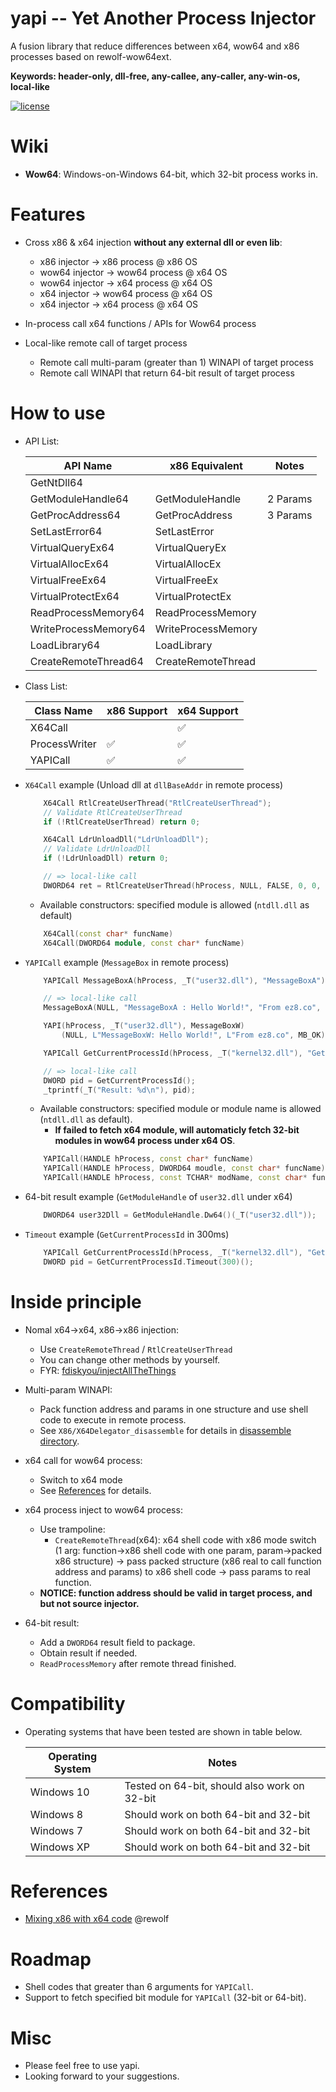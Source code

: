 # yapi -- Yet Another Process Injector
A fusion library that reduce differences between x64, wow64 and x86 processes based on rewolf-wow64ext.

**Keywords: header-only, dll-free, any-callee, any-caller, any-win-os, local-like**

[![license](https://img.shields.io/badge/license-MIT-brightgreen.svg?style=flat)](https://github.com/ez8-co/yapi/blob/master/LICENSE)

# Wiki

- **Wow64**: Windows-on-Windows 64-bit, which 32-bit process works in.

# Features

- Cross x86 & x64 injection **without any external dll or even lib**:
    - x86 injector -> x86 process @ x86 OS
    - wow64 injector -> wow64 process @ x64 OS
    - wow64 injector -> x64 process @ x64 OS
    - x64 injector -> wow64 process @ x64 OS
    - x64 injector -> x64 process @ x64 OS

- In-process call x64 functions / APIs for Wow64 process

- Local-like remote call of target process
    - Remote call multi-param (greater than 1) WINAPI of target process
    - Remote call WINAPI that return 64-bit result of target process

# How to use

- API List:

    |  API Name       |   x86 Equivalent   | Notes         |
    |---------------|------------------------|---------------|
    | GetNtDll64           |                         |       |
    | GetModuleHandle64    | GetModuleHandle         | 2 Params |
    | GetProcAddress64     | GetProcAddress          | 3 Params |
    | SetLastError64       | SetLastError            |       |
    | VirtualQueryEx64     | VirtualQueryEx          |       |
    | VirtualAllocEx64     | VirtualAllocEx          |       |
    | VirtualFreeEx64      | VirtualFreeEx           |       |
    | VirtualProtectEx64   | VirtualProtectEx        |       |
    | ReadProcessMemory64  | ReadProcessMemory       |       |
    | WriteProcessMemory64 | WriteProcessMemory      |       |
    | LoadLibrary64        | LoadLibrary             |       |
    | CreateRemoteThread64 | CreateRemoteThread      |       |

- Class List:

    |  Class Name       |   x86 Support   | x64 Support         |
    |---------------|------------------------|---------------|
    | X64Call           |  | :white_check_mark: |
    | ProcessWriter    | :white_check_mark: | :white_check_mark: |
    | YAPICall     | :white_check_mark: | :white_check_mark: |

- `X64Call` example (Unload dll at `dllBaseAddr` in remote process)

    ```cpp
        X64Call RtlCreateUserThread("RtlCreateUserThread");
        // Validate RtlCreateUserThread
        if (!RtlCreateUserThread) return 0;

        X64Call LdrUnloadDll("LdrUnloadDll");
        // Validate LdrUnloadDll
        if (!LdrUnloadDll) return 0;

        // => local-like call
        DWORD64 ret = RtlCreateUserThread(hProcess, NULL, FALSE, 0, 0, NULL, LdrUnloadDll, dllBaseAddr, NULL, NULL);
    ```

    - Available constructors: specified module is allowed (`ntdll.dll` as default)
    
    ```cpp
        X64Call(const char* funcName)
        X64Call(DWORD64 module, const char* funcName)
    ```

- `YAPICall` example (`MessageBox` in remote process)

    ```cpp
        YAPICall MessageBoxA(hProcess, _T("user32.dll"), "MessageBoxA");

        // => local-like call
        MessageBoxA(NULL, "MessageBoxA : Hello World!", "From ez8.co", MB_OK);

        YAPI(hProcess, _T("user32.dll"), MessageBoxW)
            (NULL, L"MessageBoxW: Hello World!", L"From ez8.co", MB_OK);

        YAPICall GetCurrentProcessId(hProcess, _T("kernel32.dll"), "GetCurrentProcessId");

        // => local-like call
        DWORD pid = GetCurrentProcessId();
        _tprintf(_T("Result: %d\n"), pid);
    ```

    - Available constructors: specified module or module name is allowed (`ntdll.dll` as default).
      - **If failed to fetch x64 module, will automaticly fetch 32-bit modules in wow64 process under x64 OS**.

    ```cpp
        YAPICall(HANDLE hProcess, const char* funcName)
        YAPICall(HANDLE hProcess, DWORD64 moudle, const char* funcName)
        YAPICall(HANDLE hProcess, const TCHAR* modName, const char* funcName)
    ```

- 64-bit result example (`GetModuleHandle` of `user32.dll` under x64)

    ```cpp
        DWORD64 user32Dll = GetModuleHandle.Dw64()(_T("user32.dll"));
    ```

- `Timeout` example (`GetCurrentProcessId` in 300ms)

    ```cpp
        YAPICall GetCurrentProcessId(hProcess, _T("kernel32.dll"), "GetCurrentProcessId");
        DWORD pid = GetCurrentProcessId.Timeout(300)();
    ```

# Inside principle

- Nomal x64->x64, x86->x86 injection:
  - Use `CreateRemoteThread` / `RtlCreateUserThread`
  - You can change other methods by yourself.
  - FYR: [fdiskyou/injectAllTheThings](https://github.com/fdiskyou/injectAllTheThings)

- Multi-param WINAPI:
  - Pack function address and params in one structure and use shell code to execute in remote process.
  - See `X86/X64Delegator_disassemble` for details in [disassemble directory](https://github.com/ez8-co/yapi/tree/master/disassemble).

- x64 call for wow64 process:
  - Switch to x64 mode
  - See [References](#references) for details.

- x64 process inject to wow64 process:
  - Use trampoline:
    - `CreateRemoteThread`(x64): x64 shell code with x86 mode switch (1 arg: function->x86 shell code with one param, param->packed x86 structure) -> pass packed structure (x86 real to call function address and params) to x86 shell code -> pass params to real function.
  - **NOTICE: function address should be valid in target process, and but not source injector.**

- 64-bit result:
  - Add a `DWORD64` result field to package.
  - Obtain result if needed.
  - `ReadProcessMemory` after remote thread finished.

# Compatibility

- Operating systems that have been tested are shown in table below.

    | Operating System      |   Notes  |
    |-----------------------|----------|
    | Windows 10            | Tested on 64-bit, should also work on 32-bit |
    | Windows 8             | Should work on both 64-bit and 32-bit |
    | Windows 7             | Should work on both 64-bit and 32-bit |
    | Windows XP            | Should work on both 64-bit and 32-bit |

# References

- [Mixing x86 with x64 code](http://blog.rewolf.pl/blog/?p=102) @rewolf

# Roadmap

- Shell codes that greater than 6 arguments for `YAPICall`.
- Support to fetch specified bit module for `YAPICall` (32-bit or 64-bit).

# Misc

- Please feel free to use yapi.
- Looking forward to your suggestions.

